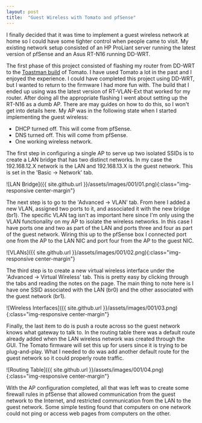 ```yaml
---
layout: post
title:  "Guest Wireless with Tomato and pfSense"
---
```


I finally decided that it was time to implement a guest wireless network at home so I could have some tighter control when people came to visit. My existing network setup consisted of an HP ProLiant server running the latest version of pfSense and an Asus RT-N16 running DD-WRT.

The first phase of this project consisted of flashing my router from DD-WRT to the [Toastman build][1] of Tomato. I have used Tomato a lot in the past and I enjoyed the experience. I could have completed this project using DD-WRT, but I wanted to return to the firmware I had more fun with. The build that I ended up using was the latest version of RT-VLAN-Ext that worked for my router. After doing all the appropriate flashing I went about setting up the RT-N16 as a dumb AP. There are may guides on how to do this, so I won't get into details here. My AP was in the following state when I started implementing the guest wireless:

* DHCP turned off. This will come from pfSense.
* DNS turned off. This will come from pfSense.
* One working wireless network.

The first step in configuring a single AP to serve up two isolated SSIDs is to create a LAN bridge that has two distinct networks. In my case the 192.168.12.X network is the LAN and 192.168.13.X is the guest network. This is set in the 'Basic -> Network' tab.

![LAN Bridge]({{ site.github.url }}/assets/images/001/01.png){:class="img-responsive center-margin"}

The next step is to go to the 'Advanced -> VLAN' tab. From here I added a new VLAN, assigned two ports to it, and associated it with the new bridge (br1). The specific VLAN tag isn't as important here since I'm only using the VLAN functionality on my AP to isolate the wireless networks. In this case I have ports one and two as part of the LAN and ports three and four as part of the guest network. Wiring this up to the pfSense box I connected port one from the AP to the LAN NIC and port four from the AP to the guest NIC.

![VLANs]({{ site.github.url }}/assets/images/001/02.png){:class="img-responsive center-margin"}

The third step is to create a new virtual wireless interface under the 'Advanced -> Virtual Wireless' tab. This is pretty easy by clicking through the tabs and reading the notes on the page. The main thing to note here is I have one SSID associated with the LAN (br0) and the other associated with the guest network (br1).

![Wireless Interfaces]({{ site.github.url }}/assets/images/001/03.png){:class="img-responsive center-margin"}

Finally, the last item to do is push a route across so the guest network knows what gateway to talk to. In the routing table there was a default route already added when the LAN wireless network was created through the GUI. The Tomato firmware will set this up for users since it is trying to be plug-and-play. What I needed to do was add another default route for the guest network so it could properly route traffic.

![Routing Table]({{ site.github.url }}/assets/images/001/04.png){:class="img-responsive center-margin"}

With the AP configuration completed, all that was left was to create some firewall rules in pfSense that allowed communication from the guest network to the Internet, and restricted communication from the LAN to the guest network. Some simple testing found that computers on one network could not ping or access web pages from computers on the other.

[1]: http://toastmanfirmware.yolasite.com/
